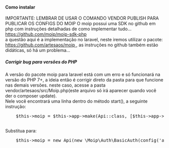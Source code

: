 <h4>Como instalar</h4>
<p>
  IMPORTANTE: LEMBRAR DE USAR O COMANDO VENDOR PUBLISH PARA PUBLICAR OS CONFIGS DO MOIP
  O moip possui uma SDK no github em php com instruções detalhadas de como implementar tudo... 
  <a href="https://github.com/moip/moip-sdk-php">
  https://github.com/moip/moip-sdk-php
  </a><br />
  a questão aqui é a implementação no laravel, neste iremos utilizar o pacote: 
  <a href="https://github.com/artesaos/moip" target="blank">
    https://github.com/artesaos/moip
  </a>, as instruções no github também estão didáticas, só há um problema...<br />
  <h5>Corrigir bug para versões do PHP</h5>
  A versão do pacote moip para laravel está com um erro e só funcionará na versão do PHP 7+, a ideia então é corrigir direto da pasta para que funcione nas demais versões. neste caso, acesse a pasta <span class="badge badge-dark">vendor/artesaos/src/Moip.php</span>(este arquivo só irá aparecer quando você der o composer update).<br />Nele você encontrará uma linha dentro do método start(), a seguinte instrução:

  <pre>
    $this->moip = $this->app->make(Api::class, [$this->app->make(\Moip\Auth\BasicAuth::class, [config('artesaos.moip.credentials.token'), config('artesaos.moip.credentials.key')]), $this->getHomologated()]);
  </pre>

  Substitua para:
  <pre>
    $this->moip = new Api(new \Moip\Auth\BasicAuth(config('artesaos.moip.credentials.token'), config('artesaos.moip.credentials.key')), Api::ENDPOINT_SANDBOX);
  </pre>


</p>
